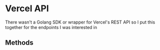 # Vercel API

There wasn't a Golang SDK or wrapper for Vercel's REST API so I put this together for the endpoints I was interested in

## Methods
